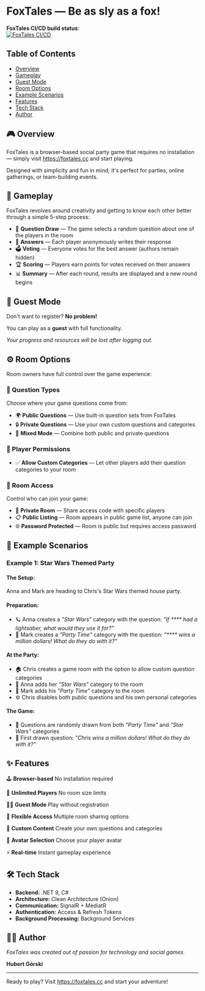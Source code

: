 # FoxTales — Be as sly as a fox!

**FoxTales CI/CD build status**:  
[![FoxTales CI/CD](https://github.com/HubertGorski/foxtales/actions/workflows/foxtales.yml/badge.svg)](https://github.com/HubertGorski/foxtales/actions/workflows/foxtales.yml)

## Table of Contents
- [Overview](#-overview)
- [Gameplay](#-gameplay)
- [Guest Mode](#-guest-mode)
- [Room Options](#%EF%B8%8F-room-options)
- [Example Scenarios](#-example-scenarios)
- [Features](#-features)
- [Tech Stack](#%EF%B8%8F-tech-stack)
- [Author](#%E2%80%8D-author)

## 🎮 Overview

FoxTales is a browser-based social party game that requires no installation — simply visit https://foxtales.cc and start playing.

Designed with simplicity and fun in mind, it's perfect for parties, online gatherings, or team-building events.

## 🎯 Gameplay
FoxTales revolves around creativity and getting to know each other better through a simple 5-step process:
- 🎲 **Question Draw** — The game selects a random question about one of the players in the room
- 💭 **Answers** — Each player anonymously writes their response
- 🗳️ **Voting** — Everyone votes for the best answer (authors remain hidden)
- 🏆 **Scoring** — Players earn points for votes received on their answers
- 📊 **Summary** — After each round, results are displayed and a new round begins

## 👤 Guest Mode
Don't want to register? **No problem!**

You can play as a **guest** with full functionality.

_Your progress and resources will be lost after logging out._


## ⚙️ Room Options
Room owners have full control over the game experience:

### 🎯 Question Types
Choose where your game questions come from:
- 🌍 **Public Questions** — Use built-in question sets from FoxTales
- 🔒 **Private Questions** — Use your own custom questions and categories
- 🔄 **Mixed Mode** — Combine both public and private questions

### 👥 Player Permissions
- ✅ **Allow Custom Categories** — Let other players add their question categories to your room

### 🔗 Room Access
Control who can join your game:
- 🔐 **Private Room** — Share access code with specific players
- 📋 **Public Listing** — Room appears in public game list, anyone can join
- 🌐 **Password Protected** — Room is public but requires access password

## 📖 Example Scenarios
### Example 1: Star Wars Themed Party
#### The Setup:
Anna and Mark are heading to Chris's Star Wars themed house party.

#### Preparation:
- 🪐 Anna creates a _"Star Wars"_ category with the question:
_"If **** had a lightsaber, what would they use it for?"_
- 🎉 Mark creates a _"Party Time"_ category with the question:
_"**** wins a million dollars! What do they do with it?"_

#### At the Party:
- 🏠 Chris creates a game room with the option to allow custom question categories
- 👥 Anna adds her _"Star Wars"_ category to the room
- 👥 Mark adds his _"Party Time"_ category to the room
- ⚙️ Chris disables both public questions and his own personal categories

#### The Game:
- 🎲 Questions are randomly drawn from both _"Party Time"_ and _"Star Wars"_ categories
- 🎯 First drawn question: _"Chris wins a million dollars! What do they do with it?"_


## ✨ Features

🕹️ **Browser-based**	No installation required

👥 **Unlimited Players**	No room size limits

🧑‍🚀 **Guest Mode**	Play without registration

🔐 **Flexible Access**	Multiple room sharing options

💬 **Custom Content**	Create your own questions and categories

🎨 **Avatar Selection**	Choose your player avatar

⚡ **Real-time**	Instant gameplay experience

## 🛠️ Tech Stack
- **Backend:** .NET 9, C#
- **Architecture:**	Clean Architecture (Onion)
- **Communication:** SignalR + MediatR
- **Authentication:**	Access & Refresh Tokens
- **Background Processing:**	Background Services

## 👨‍💻 Author
_FoxTales was created out of passion for technology and social games._

**Hubert Górski**

---
Ready to play? Visit https://foxtales.cc and start your adventure!

